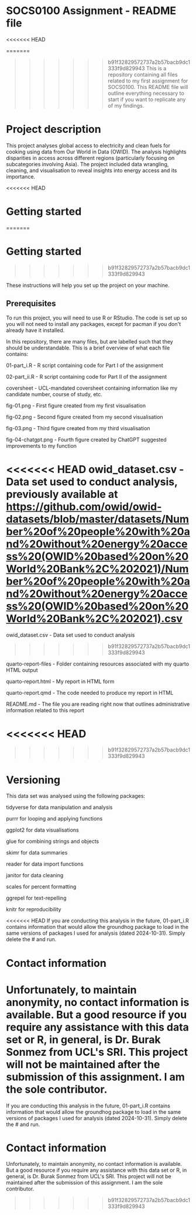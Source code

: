 # SOCS0100 Assignment - README file
<<<<<<< HEAD

=======
>>>>>>> b91f32829572737a2b57bacb9dc1333f9d829943
This is a repository containing all files related to my first assignment for SOCS0100. This README file will outline everything necessary to start if you want to replicate any of my findings.

# Project description

This project analyses global access to electricity and clean fuels for cooking using data from Our World in Data (OWID). The analysis highlights disparities in access across different regions (particularly focusing on subcategories involving Asia). The project included data wrangling, cleaning, and visualisation to reveal insights into energy access and its importance.

<<<<<<< HEAD
# Getting started
=======
# Getting started 
>>>>>>> b91f32829572737a2b57bacb9dc1333f9d829943

These instructions will help you set up the project on your machine.

## Prerequisites

To run this project, you will need to use R or RStudio. The code is set up so you will not need to install any packages, except for pacman if you don't already have it installed.

In this repository, there are many files, but are labelled such that they should be understandable. This is a brief overview of what each file contains:

01-part_i.R - R script containing code for Part I of the assignment

02-part_ii.R - R script containing code for Part II of the assignment

coversheet - UCL-mandated coversheet containing information like my candidate number, course of study, etc.

fig-01.png - First figure created from my first visualisation

fig-02.png - Second figure created from my second visualisation

fig-03.png - Third figure created from my third visualisation

fig-04-chatgpt.png - Fourth figure created by ChatGPT suggested improvements to my function

<<<<<<< HEAD
owid_dataset.csv - Data set used to conduct analysis, previously available at https://github.com/owid/owid-datasets/blob/master/datasets/Number%20of%20people%20with%20and%20without%20energy%20access%20(OWID%20based%20on%20World%20Bank%2C%202021)/Number%20of%20people%20with%20and%20without%20energy%20access%20(OWID%20based%20on%20World%20Bank%2C%202021).csv
=======
owid_dataset.csv - Data set used to conduct analysis 
>>>>>>> b91f32829572737a2b57bacb9dc1333f9d829943

quarto-report-files - Folder containing resources associated with my quarto HTML output

quarto-report.html - My report in HTML form

quarto-report.qmd - The code needed to produce my report in HTML

README.md - The file you are reading right now that outlines administrative information related to this report

<<<<<<< HEAD
=======

>>>>>>> b91f32829572737a2b57bacb9dc1333f9d829943
# Versioning

This data set was analysed using the following packages:

tidyverse for data manipulation and analysis

purrr for looping and applying functions

ggplot2 for data visualisations

glue for combining strings and objects

skimr for data summaries

reader for data import functions

janitor for data cleaning

scales for percent formatting

ggrepel for text-repelling

knitr for reproducibility

<<<<<<< HEAD
If you are conducting this analysis in the future, 01-part_i.R contains information that would allow the groundhog package to load in the same versions of packages I used for analysis (dated 2024-10-31). Simply delete the \# and run.

# Contact information

Unfortunately, to maintain anonymity, no contact information is available. But a good resource if you require any assistance with this data set or R, in general, is Dr. Burak Sonmez from UCL's SRI. This project will not be maintained after the submission of this assignment. I am the sole contributor.
=======

If you are conducting this analysis in the future, 01-part_i.R contains information that would allow the groundhog package to load in the same versions of packages I used for analysis (dated 2024-10-31). Simply delete the # and run.

# Contact information

Unfortunately, to maintain anonymity, no contact information is available. But a good resource if you require any assistance with this data set or R, in general, is Dr. Burak Sonmez from UCL's SRI. This project will not be maintained after the submission of this assignment. I am the sole contributor. 




>>>>>>> b91f32829572737a2b57bacb9dc1333f9d829943
